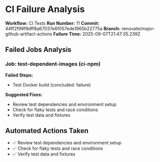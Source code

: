 # CI Failure Analysis

**Workflow:** CI Tests
**Run Number:** 11
**Commit:** 44ff2f99f9dff8a67037e6f057ede1965b22775a
**Branch:** renovate/major-github-artifact-actions
**Failure Time:** 2025-09-07T21:47:35.239Z

## Failed Jobs Analysis

### Job: test-dependent-images (ci-npm)
**Failed Steps:**
- Test Docker build (concluded: failure)

**Suggested Fixes:**
- Review test dependencies and environment setup
- Check for flaky tests and race conditions
- Verify test data and fixtures

## Automated Actions Taken
- ✅ Review test dependencies and environment setup
- ✅ Check for flaky tests and race conditions
- ✅ Verify test data and fixtures
